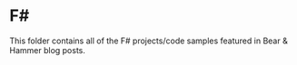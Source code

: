 # F#
This folder contains all of the F# projects/code samples featured in Bear &amp; Hammer blog posts.